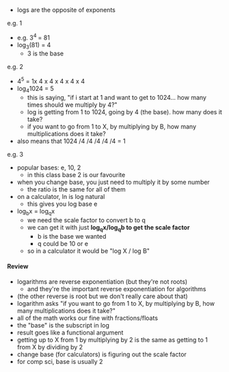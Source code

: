 - logs are the opposite of exponents

e.g. 1 
- e.g. 3<sup>4 </sup>= 81
- log<sub>3</sub>(81) = 4
	- 3 is the base

e.g. 2
- 4<sup>5</sup> = 1x 4 x 4 x 4 x 4 x 4
- log<sub>4</sub>1024 = 5
	- this is saying, "if i start at 1 and want to get to 1024... how many times should we multiply by 4?"
	- log is getting from 1 to 1024, going by 4 (the base). how many does it take?
	- if you want to go from 1 to X, by multiplying by B, how many multiplications does it take?
- also means that 1024 /4 /4 /4 /4 /4 = 1 

e.g. 3
- popular bases: e, 10, 2
	- in this class base 2 is our favourite 
- when you change base, you just need to multiply it by some number
	- the ratio is the same for all of them 
- on a calculator, ln is log natural 
	- this gives you log base e
- log<sub>b</sub>x = log<sub>q</sub>x
	- we need the scale factor to convert b to q 
	- we can get it with just **log<sub>q</sub>x/log<sub>q</sub>b to get the scale factor**
		- b is the base we wanted
		- q could be 10 or e
	- so in a calculator it would be "log X / log B"

#### Review
- logarithms are reverse exponentiation (but they're not roots)
	- and they're the important reverse exponentiation for algorithms
- (the other reverse is root but we don't really care about that)
- logarithm asks "if you want to go from 1 to X, by multiplying by B, how many multiplications does it take?"
- all of the math works our fine with fractions/floats 
- the "base" is the subscript in log
- result goes like a functional argument 
- getting up to X from 1 by multiplying by 2 is the same as getting to 1 from X by dividing by 2
- change base (for calculators) is figuring out the scale factor 
- for comp sci, base is usually 2  